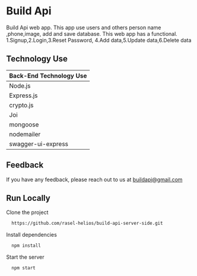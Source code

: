 # Build Api

Build Api web app. This app use users and others person name ,phone,image, add and save database. This web app has a functional. 1.Signup,2.Login,3.Reset Password, 4.Add data,5.Update data,6.Delete data

## Technology Use

| Back-End Technology Use
| ------------------------
| Node.js  
| Express.js  
| crypto.js  
| Joi  
| mongoose  
| nodemailer  
| swagger-ui-express

## Feedback

If you have any feedback, please reach out to us at buildapi@gmail.com

## Run Locally

Clone the project

```bash
  https://github.com/rasel-helios/build-api-server-side.git
```

Install dependencies

```bash
  npm install
```

Start the server

```bash
  npm start
```
